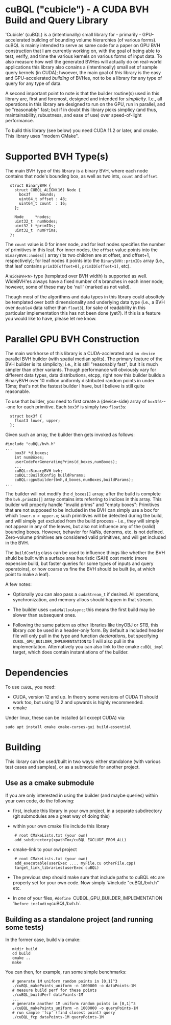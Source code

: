 # cuBQL ("cubicle") - A CUDA BVH Build and Query Library

'Cubicle' (cuBQL) is a (intentionally) small library for - primarily -
GPU-accelerated building of bounding volume hierarchies (of various
forms). cuBQL is mainly intended to serve as same code for a paper on
GPU BVH construction that I am currently working on, with the goal of
being able to test, verify, and time the various kernels on various
forms of input data. To also measure how well the generated BVHes will
actually do on real-world applications this library also conains a
(intentinoally) small set of sample query kernels (in CUDA); hwoever,
the main goal of _this_ library is the easy and GPU-accelerated
_building_ of BVHes, not to be a library for any type of query for any
type of data.

A second important point to note is that the builder routine(s) used
in this library are, first and foremost, designed and intended for
*simplicity*. I.e., all operations in this library are designed to run
on the GPU, run in parallel, and be "reasonably" fast; but if in doubt
this library picks simplicy (and thus, maintainability, rubustness,
and ease of use) over speed-of-light performance.

To build this library (see below) you need CUDA 11.2 or later, and
cmake. This library uses "modern CMake".

# Supported BVH Type(s)

The main BVH type of this library is a binary BVH, where each node
contains that node's bounding box, as well as two ints, `count` and
`offset`.

```
  struct BinaryBVH {
    struct CUBQL_ALIGN(16) Node {
      box3f    bounds;
      uint64_t offset : 48;
      uint64_t count  : 16;
    };

    Node     *nodes;
    uint32_t  numNodes;
    uint32_t *primIDs;
    uint32_t  numPrims;
  };
```

The `count` value is 0 for inner node, and for leaf nodes
specifies the number of primitives in this leaf. For inner nodes, the
`offset` value points into the `BinaryBVH::nodes[]` array (its two
children are at offset, and offset+1, respectively); for leaf nodes it
points into the `BinaryBVH::primIDs` array (i.e., that leaf contains
`primID[offset+0]`, `primID[offset+1]`, etc).

A `WideBVH<N>` type (templated over BVH width) is supported as
well. WideBVH'es always have a fixed number of `N` branches in each
inner node; however, some of these may be 'null' (marked as not
valid).

Though most of the algorithms and data types in this library could
absoltely be templated over both dimensionality and underlying data
type (i.e., a BVH over `double4` data rather than `float3`), for sake
of readability in this particular implementation this has not been
done (yet?). If this is a feature you would like to have, please let
me know.

# Parallel GPU BVH Construction

The main workhorse of this library is a CUDA-acclerated and `on
device` parallel BVH builder (with spatial median splits). The primary
feature of the BVH builder is its simplicity; i.e., it is still
"reasonably fast", but it is much simpler than other variants. Though
performance will obviously vary for different data types, data
distributions, etcpp, right now this builder builds a BinaryBVH over
10 million uniformly distributed random points in under 13ms; that's
not the fastest builder I have, but I believe is still quite
reasonable.

To use that builder, you need to first create a (device-side) array of
`box3f`s---one for each primitive. Each `box3f` is simply two `float3`s:

```
  struct box3f {
    float3 lower, upper;
  };

```
Given such an array, the builder then gets invoked as follows:

```
#include "cuBQL/bvh.h"
...
	box3f *d_boxes;
	int numBoxes;
	userCodeForGeneratingPrims(d_boxes,numBoxes);
	...
    cuBQL::BinaryBVH bvh;
	cuBQL::BuildConfig buildParams;
    cuBQL::gpuBuilder(bvh,d_boxes,numBoxes,buildParams);
...
```
The builder will not modify the `d_boxes[]` array; after the build
is complete the `bvh.primIDs[]` array contains ints referring to indices in this 
array. This builder will properly handle "invalid prims" and "empty boxes":
Primitives that are not supposed to be included in the BVH can simply
use a box for which `lower.x > upper.x`; such primitives will be
detected during the build, and will simply get excluded from the build
process - i.e., they will simply not appear in any of the leaves, but
also not influence any of the (valid) bounding boxes. However,
behavior for NaNs, denorms, etc. is not defined. Zero-volume
primitives are considered valid primitives, and will get included in
the BVH.

The `BuildConfig` class can be used to influence things like whether
the BVH shuld be built with a surface area heuristic (SAH) cost metric
(more expensive build, but faster queries for some types of inputs and
query operatoins), or how coarse vs fine the BVH should be built (ie,
at which point to make a leaf).

A few notes:

- Optionally you can also pass a `cudaStream_t` if desired. All
  operations, synchronization, and memory allocs should happen in that
  stream.

- The builder uses `cudaMallocAsync`; this means the first build may
  be slower than subsequent ones.

- Following the same pattern as other libraries like tinyOBJ or STB,
  this library *can* be used in a header-only form. By default a
  included header file will only pull in the type and function
  *declaration*s, but specifying `CUBQL_GPU_BUILDER_IMPLEMENTATION` to 1
  will also pull in the implementation. Alternatively you can also
  link to the cmake `cuBQL_impl` target, which does contain
  instantiations of the builder.

# Dependencies

To use `cuBQL`, you need:

- CUDA, version 12 and up. In theory some versions of CUDA 11 should work too, but 
  using 12.2 and upwards is highly recommended.
- cmake

Under linux, these can be installed (all except CUDA) via:

	sudo apt install cmake cmake-curses-gui build-essential

# Building

This library can be used/built in two ways: either standalone (with
various test cases and samples), or as a submodule for another
project.

## Use as a cmake submodule

If you are only interested in using the builder (and maybe queries)
within your own code, do the following:

- first, include this library in your own project, in a separate subdirectory
  (git submodules are a great way of doing this)
  
- within your own cmake file include this library

```
    # root CMakeLists.txt (your own)
    add_subdirectory(<pathTo>/cuBQL EXCLUDE_FROM_ALL)
```
- cmake-link to your owl project
```
    # root CMakeLists.txt (your own)
    add_executable(userExec .... myFile.cu otherFile.cpp)
	target_link_libraries(userExec cuBQL)
```
- The previous step should make sure that include paths to cuBQL etc are
  properly set for your own code. Now simply `#include "cuBQL/bvh.h" etc.
  
- In *one* of your files, `#define `CUBQL_GPU_BUILDER_IMPLEMENTATION
1` before including `cuBQL/bvh.h`.
  


## Building as a standalone project (and running some tests)

In the former case, build via cmake:

```
   mkdir build
   cd build
   cmake ..
   make
```
You can then, for example, run some simple benchmarks:

```
   # generate 1M uniform random points in [0,1]^3
   ./cuBQL_makePoints_uniform -n 1000000 -o dataPoints-1M
   # measure build perf for these points
   ./cuBQL_buildPerf dataPoints-1M
   ...
   # generate another 1M uniform random points in [0,1]^3
   ./cuBQL_makePoints_uniform -n 1000000 -o queryPoints-1M
   # run sample 'fcp' (find closest point) query
   ./cuBQL_fcp dataPoints-1M queryPoints-1M
```



